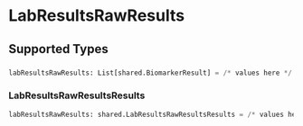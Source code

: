 # LabResultsRawResults


## Supported Types

### 

```python
labResultsRawResults: List[shared.BiomarkerResult] = /* values here */
```

### LabResultsRawResultsResults

```python
labResultsRawResults: shared.LabResultsRawResultsResults = /* values here */
```

